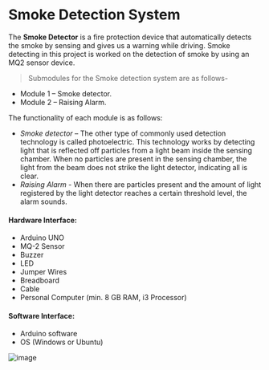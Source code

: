 # Smoke Detection System
The **Smoke Detector** is a fire protection device that automatically detects the smoke by sensing and gives us a warning while driving. Smoke detecting in this project is worked on the detection of smoke by using an MQ2 sensor device.

> Submodules for the Smoke detection system are as follows-
* Module 1 – Smoke detector.
* Module 2 – Raising Alarm.

The functionality of each module is as follows:
* _Smoke detector_ – The other type of commonly used detection technology is called photoelectric. This technology works by detecting light that is reflected off particles from a light beam inside the sensing chamber. When no particles are present in the sensing chamber, the light from the beam does not strike the light detector, indicating all is clear.
* _Raising Alarm_ - When there are particles present and the amount of light registered by the light detector reaches a certain threshold level, the alarm sounds.

#### Hardware Interface:
* Arduino UNO
* MQ-2 Sensor
* Buzzer
* LED
* Jumper Wires
* Breadboard
* Cable
* Personal Computer (min. 8 GB RAM, i3 Processor)

#### Software Interface:
* Arduino software
* OS (Windows or Ubuntu)

![image](https://github.com/Code-blogger/DSA_Dectection_System/assets/84615558/fe23b0cb-a768-48e4-aaa1-0a15f5fe27d6)
